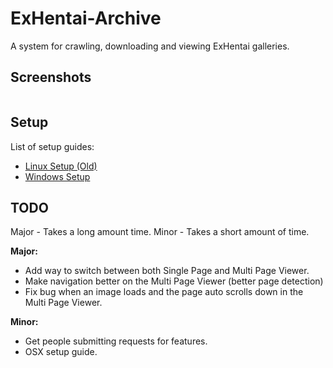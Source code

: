 ExHentai-Archive
================

A system for crawling, downloading and viewing ExHentai galleries.

Screenshots
---
<img src="https://raw.githubusercontent.com/kimoi/ExHentai-Archive/screenshots/screenshots/screenshot1.jpg" alt="" />

Setup
---

List of setup guides:

* [Linux Setup (Old)](https://github.com/Sn0wCrack/ExHentai-Archive/blob/master/setup/Linux-Setup.md)
* [Windows Setup](https://github.com/Sn0wCrack/ExHentai-Archive/blob/master/setup/Windows-Setup.md)


TODO
---

Major - Takes a long amount time.
Minor - Takes a short amount of time.

**Major:**

* Add way to switch between both Single Page and Multi Page Viewer.
* Make navigation better on the Multi Page Viewer (better page detection)
* Fix bug when an image loads and the page auto scrolls down in the Multi Page Viewer.

**Minor:**

* Get people submitting requests for features.
* OSX setup guide.
